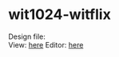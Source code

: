 # wit1024-witflix

Design file:  
View: [here](https://www.tldraw.com/ro/PuxJ9iil_bbuiXq6A0EqR?d=v1271.-8559.1427.892.page)
Editor: [here](https://www.tldraw.com/r/56HMUBOS_WI_w_eScrUyL?d=v1271.-8559.1427.892.page%5D)